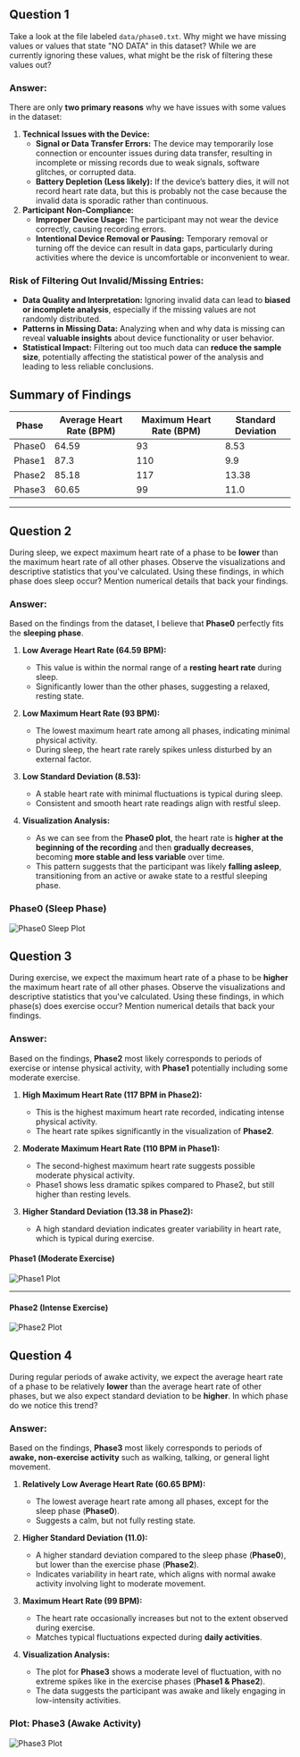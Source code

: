 ## Question 1

Take a look at the file labeled `data/phase0.txt`. Why might we have missing values or values that state "NO DATA" in this dataset? While we are currently ignoring these values, what might be the risk of filtering these values out?

### **Answer:**

There are only **two primary reasons** why we have issues with some values in the dataset:

1. **Technical Issues with the Device:**
   - **Signal or Data Transfer Errors:** The device may temporarily lose connection or encounter issues during data transfer, resulting in incomplete or missing records due to weak signals, software glitches, or corrupted data.  
   - **Battery Depletion (Less likely):** If the device’s battery dies, it will not record heart rate data, but this is probably not the case because the invalid data is sporadic rather than continuous.
2. **Participant Non-Compliance:**
   - **Improper Device Usage:** The participant may not wear the device correctly, causing recording errors.  
   - **Intentional Device Removal or Pausing:** Temporary removal or turning off the device can result in data gaps, particularly during activities where the device is uncomfortable or inconvenient to wear.

### **Risk of Filtering Out Invalid/Missing Entries:**

- **Data Quality and Interpretation:** Ignoring invalid data can lead to **biased or incomplete analysis**, especially if the missing values are not randomly distributed.
- **Patterns in Missing Data:** Analyzing when and why data is missing can reveal **valuable insights** about device functionality or user behavior.
- **Statistical Impact:** Filtering out too much data can **reduce the sample size**, potentially affecting the statistical power of the analysis and leading to less reliable conclusions.

## **Summary of Findings**  

| Phase   | Average Heart Rate (BPM) | Maximum Heart Rate (BPM) | Standard Deviation |
|---------|--------------------------|--------------------------|--------------------|
| Phase0  | 64.59                     | 93                       | 8.53               |
| Phase1  | 87.3                      | 110                      | 9.9                |
| Phase2  | 85.18                     | 117                      | 13.38              |
| Phase3  | 60.65                     | 99                       | 11.0               |

---

## Question 2

During sleep, we expect maximum heart rate of a phase to be **lower** than the maximum heart rate of all other phases. Observe the visualizations and descriptive statistics that you've calculated. Using these findings, in which phase does sleep occur? Mention numerical details that back your findings.

### **Answer:**

Based on the findings from the dataset, I believe that **Phase0** perfectly fits the **sleeping phase**.

1. **Low Average Heart Rate (64.59 BPM):**  
   - This value is within the normal range of a **resting heart rate** during sleep.  
   - Significantly lower than the other phases, suggesting a relaxed, resting state.  

2. **Low Maximum Heart Rate (93 BPM):**  
   - The lowest maximum heart rate among all phases, indicating minimal physical activity.  
   - During sleep, the heart rate rarely spikes unless disturbed by an external factor.  

3. **Low Standard Deviation (8.53):**  
   - A stable heart rate with minimal fluctuations is typical during sleep.  
   - Consistent and smooth heart rate readings align with restful sleep.  

4. **Visualization Analysis:**  
   - As we can see from the **Phase0 plot**, the heart rate is **higher at the beginning of the recording** and then **gradually decreases**, becoming **more stable and less variable** over time.  
   - This pattern suggests that the participant was likely **falling asleep**, transitioning from an active or awake state to a restful sleeping phase.  

### **Phase0 (Sleep Phase)**

![Phase0 Sleep Plot](images/phase0.png)

## Question 3

During exercise, we expect the maximum heart rate of a phase to be **higher** the maximum heart rate of all other phases. Observe the visualizations and descriptive statistics that you've calculated. Using these findings, in which phase(s) does exercise occur? Mention numerical details that back your findings.

### **Answer:**

Based on the findings, **Phase2** most likely corresponds to periods of exercise or intense physical activity, with **Phase1** potentially including some moderate exercise.  

1. **High Maximum Heart Rate (117 BPM in Phase2):**  
   - This is the highest maximum heart rate recorded, indicating intense physical activity.  
   - The heart rate spikes significantly in the visualization of **Phase2**.  

2. **Moderate Maximum Heart Rate (110 BPM in Phase1):**  
   - The second-highest maximum heart rate suggests possible moderate physical activity.  
   - Phase1 shows less dramatic spikes compared to Phase2, but still higher than resting levels.  

3. **Higher Standard Deviation (13.38 in Phase2):**  
   - A high standard deviation indicates greater variability in heart rate, which is typical during exercise.

#### Phase1 (Moderate Exercise)

![Phase1 Plot](images/phase1.png)

---

#### Phase2 (Intense Exercise)

![Phase2 Plot](images/phase2.png)

## Question 4

During regular periods of awake activity, we expect the average heart rate of a phase to be relatively **lower** than the average heart rate of other phases, but we also expect standard deviation to be **higher**. In which phase do we notice this trend?

### **Answer:**

Based on the findings, **Phase3** most likely corresponds to periods of **awake, non-exercise activity** such as walking, talking, or general light movement.

1. **Relatively Low Average Heart Rate (60.65 BPM):**  
   - The lowest average heart rate among all phases, except for the sleep phase (**Phase0**).  
   - Suggests a calm, but not fully resting state.  

2. **Higher Standard Deviation (11.0):**  
   - A higher standard deviation compared to the sleep phase (**Phase0**), but lower than the exercise phase (**Phase2**).  
   - Indicates variability in heart rate, which aligns with normal awake activity involving light to moderate movement.  

3. **Maximum Heart Rate (99 BPM):**  
   - The heart rate occasionally increases but not to the extent observed during exercise.  
   - Matches typical fluctuations expected during **daily activities**.  

4. **Visualization Analysis:**
   - The plot for **Phase3** shows a moderate level of fluctuation, with no extreme spikes like in the exercise phases (**Phase1 & Phase2**).  
   - The data suggests the participant was awake and likely engaging in low-intensity activities.  

### **Plot: Phase3 (Awake Activity)**  

![Phase3 Plot](images/phase3.png)
